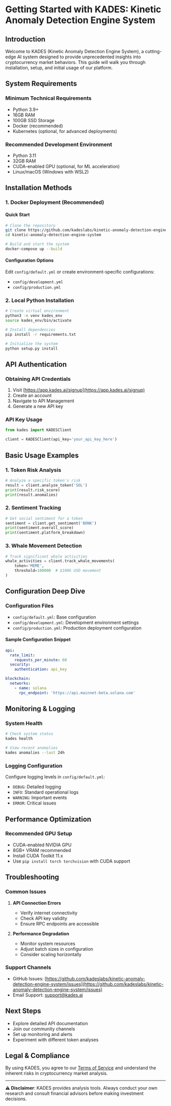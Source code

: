 # Getting Started with KADES: Kinetic Anomaly Detection Engine System

## Introduction

Welcome to KADES (Kinetic Anomaly Detection Engine  System), a cutting-edge AI system designed to provide unprecedented insights into cryptocurrency market behaviors. This guide will walk you through installation, setup, and initial usage of our platform.

## System Requirements

### Minimum Technical Requirements
- Python 3.9+
- 16GB RAM
- 100GB SSD Storage
- Docker (recommended)
- Kubernetes (optional, for advanced deployments)

### Recommended Development Environment
- Python 3.11
- 32GB RAM
- CUDA-enabled GPU (optional, for ML acceleration)
- Linux/macOS (Windows with WSL2)

## Installation Methods

### 1. Docker Deployment (Recommended)

#### Quick Start
```bash
# Clone the repository
git clone https://github.com/kadeslabs/kinetic-anomaly-detection-engine-system.git
cd kinetic-anomaly-detection-engine-system

# Build and start the system
docker-compose up --build
```

#### Configuration Options
Edit `config/default.yml` or create environment-specific configurations:
- `config/development.yml`
- `config/production.yml`

### 2. Local Python Installation

```bash
# Create virtual environment
python3 -m venv kades_env
source kades_env/bin/activate

# Install dependencies
pip install -r requirements.txt

# Initialize the system
python setup.py install
```

## API Authentication

### Obtaining API Credentials
1. Visit [https://app.kades.ai/signup](https://app.kades.ai/signup)
2. Create an account
3. Navigate to API Management
4. Generate a new API key

### API Key Usage
```python
from kades import KADESClient

client = KADESClient(api_key='your_api_key_here')
```

## Basic Usage Examples

### 1. Token Risk Analysis
```python
# Analyze a specific token's risk
result = client.analyze_token('SOL')
print(result.risk_score)
print(result.anomalies)
```

### 2. Sentiment Tracking
```python
# Get social sentiment for a token
sentiment = client.get_sentiment('BONK')
print(sentiment.overall_score)
print(sentiment.platform_breakdown)
```

### 3. Whale Movement Detection
```python
# Track significant whale activities
whale_activities = client.track_whale_movements(
    token='MEME', 
    threshold=100000  # $100k USD movement
)
```

## Configuration Deep Dive

### Configuration Files
- `config/default.yml`: Base configuration
- `config/development.yml`: Development environment settings
- `config/production.yml`: Production deployment configuration

#### Sample Configuration Snippet
```yaml
api:
  rate_limit:
    requests_per_minute: 60
  security:
    authentication: api_key

blockchain:
  networks:
    - name: solana
      rpc_endpoint: 'https://api.mainnet-beta.solana.com'
```

## Monitoring & Logging

### System Health
```bash
# Check system status
kades health

# View recent anomalies
kades anomalies --last 24h
```

### Logging Configuration
Configure logging levels in `config/default.yml`:
- `DEBUG`: Detailed logging
- `INFO`: Standard operational logs
- `WARNING`: Important events
- `ERROR`: Critical issues

## Performance Optimization

### Recommended GPU Setup
- CUDA-enabled NVIDIA GPU
- 8GB+ VRAM recommended
- Install CUDA Toolkit 11.x
- Use `pip install torch torchvision` with CUDA support

## Troubleshooting

### Common Issues
1. **API Connection Errors**
   - Verify internet connectivity
   - Check API key validity
   - Ensure RPC endpoints are accessible

2. **Performance Degradation**
   - Monitor system resources
   - Adjust batch sizes in configuration
   - Consider scaling horizontally

### Support Channels
- GitHub Issues: [https://github.com/kadeslabs/kinetic-anomaly-detection-engine-system/issues](https://github.com/kadeslabs/kinetic-anomaly-detection-engine-system/issues)
- Email Support: support@kades.ai

## Next Steps
- Explore detailed API documentation
- Join our community channels
- Set up monitoring and alerts
- Experiment with different token analyses

## Legal & Compliance
By using KADES, you agree to our [Terms of Service](https://docs.kades.ai/vi.-company/3.-terms-of-service) and understand the inherent risks in cryptocurrency market analysis.

---

**⚠️ Disclaimer**: KADES provides analysis tools. Always conduct your own research and consult financial advisors before making investment decisions.
